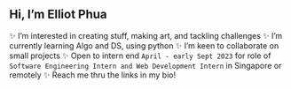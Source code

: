
 ## Hi, I’m Elliot Phua
 ✨  I’m interested in creating stuff, making art, and tackling challenges
 ✨  I’m currently learning Algo and DS, using python
 ✨  I’m keen to collaborate on small projects 
 ✨ Open to intern end `April - early Sept 2023` for role of `Software Engineering Intern and Web Development Intern` in Singapore or remotely
 ✨  Reach me thru the links in my bio!
<!---
ElliotMonde/ElliotMonde is a ✨ special ✨ repository because its `README.md` (this file) appears on your GitHub profile.
You can click the Preview link to take a look at your changes.
--->
